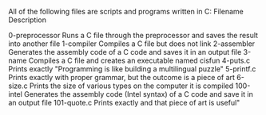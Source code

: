 All of the following files are scripts and programs written in C:
Filename Description

0-preprocessor Runs a C file through the preprocessor and saves the result into another file
1-compiler Compiles a C file but does not link
2-assembler Generates the assembly code of a C code and saves it in an output file
3-name Compiles a C file and creates an executable named cisfun
4-puts.c Prints exactly "Programming is like building a multilingual puzzle"
5-printf.c Prints exactly with proper grammar, but the outcome is a piece of art
6-size.c Prints the size of various types on the computer it is compiled
100-intel Generates the assembly code (Intel syntax) of a C code and save it in an output file
101-quote.c Prints exactly and that piece of art is useful" 
